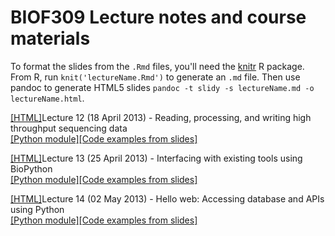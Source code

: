 # BIOF309 Lecture notes and course materials

To format the slides from the `.Rmd` files, you'll need the [knitr](http://yihui.name/knitr/) R package. From R, run `knit('lectureName.Rmd')` to generate an `.md` file. Then use pandoc to generate HTML5 slides `pandoc -t slidy -s lectureName.md -o lectureName.html`.

[[HTML]](http://mdshw5.github.io/BIOF309/lecture12-notes.html)Lecture 12 (18 April 2013) - Reading, processing, and writing high throughput sequencing data  
[[Python module]](http://mdshw5.github.io/BIOF309/lecture12.py)[[Code examples from slides]](http://mdshw5.github.io/BIOF309/lecture12-notes.md)

[[HTML]](http://mdshw5.github.io/BIOF309/lecture13-notes.html)Lecture 13 (25 April 2013) - Interfacing with existing tools using BioPython  
[[Python module]](http://mdshw5.github.io/BIOF309/lecture13.py)[[Code examples from slides]](http://mdshw5.github.io/BIOF309/lecture13-notes.md)

[[HTML]](http://mdshw5.github.io/BIOF309/lecture14-notes.html)Lecture 14 (02 May 2013) - Hello web: Accessing database and APIs using Python  
[[Python module]](http://mdshw5.github.io/BIOF309/lecture14.py)[[Code examples from slides]](http://mdshw5.github.io/BIOF309/lecture14-notes.md)
